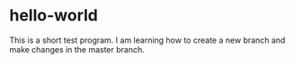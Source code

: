 # hello-world
This is a short test program.
I am learning how to create a new branch and make changes in the master branch. 
